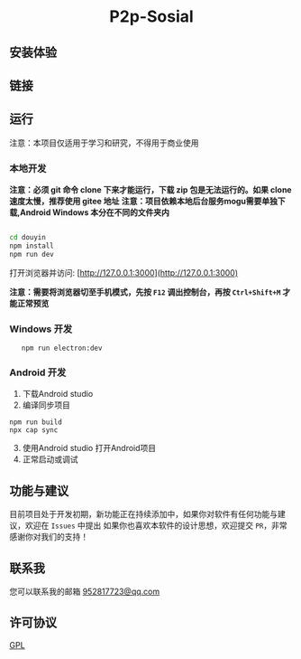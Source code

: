 <h1 align="center">
  P2p-Sosial
</h1>


## 安装体验


## 链接


## 运行
注意：本项目仅适用于学习和研究，不得用于商业使用

### 本地开发
**注意：必须 git 命令 clone 下来才能运行，下载 zip 包是无法运行的。如果 clone 速度太慢，推荐使用 gitee 地址** 
**注意：项目依赖本地后台服务mogu需要单独下载,Android Windows 本分在不同的文件夹内**

```bash

cd douyin
npm install
npm run dev
```

打开浏览器并访问: [http://127.0.0.1:3000](http://127.0.0.1:3000)

**注意：需要将浏览器切至手机模式，先按 `F12` 调出控制台，再按 `Ctrl+Shift+M` 才能正常预览**

### Windows 开发

```
   npm run electron:dev
```

### Android 开发

1. 下载Android studio
2. 编译同步项目
```
npm run build
npx cap sync 

```
3. 使用Android studio 打开Android项目
4. 正常启动或调试


## 功能与建议

目前项目处于开发初期，新功能正在持续添加中，如果你对软件有任何功能与建议，欢迎在 `Issues` 中提出
如果你也喜欢本软件的设计思想，欢迎提交 `PR`，非常感谢你对我们的支持！

## 联系我

您可以联系我的邮箱 <a href="mailto:952817723@qq.com">952817723@qq.com</a>


## 许可协议

[GPL](LICENSE)
